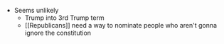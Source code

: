 - Seems unlikely
	- Trump into 3rd Trump term
	- [[Republicans]] need a way to nominate people who aren't gonna ignore the constitution